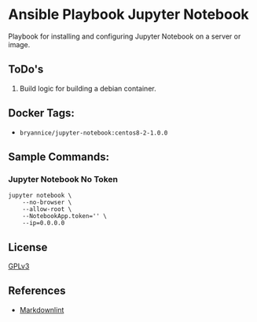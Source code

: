 # Ansible Playbook Jupyter Notebook

Playbook for installing and configuring Jupyter Notebook on a server or image.

## ToDo's

1. Build logic for building a debian container.

## Docker Tags:

- `bryannice/jupyter-notebook:centos8-2-1.0.0`

## Sample Commands:

### Jupyter Notebook No Token

```
jupyter notebook \
    --no-browser \
    --allow-root \
    --NotebookApp.token='' \
    --ip=0.0.0.0
```

## License

[GPLv3](LICENSE)

## References

* [Markdownlint](https://dlaa.me/markdownlint/)
